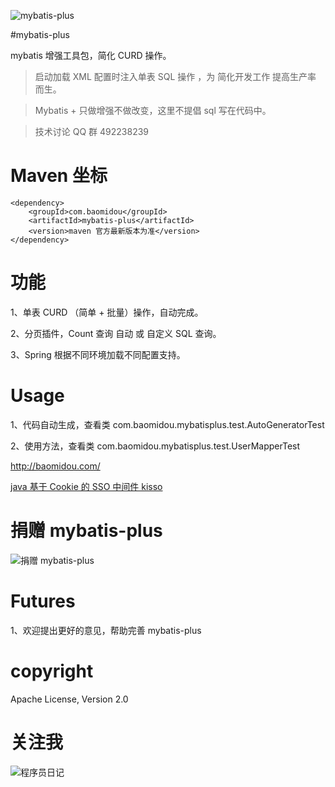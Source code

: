 ![mybatis-plus](http://git.oschina.net/uploads/images/2016/0218/124639_f4ea3095_12260.png "mybatis 增强工具包")

#mybatis-plus 

mybatis 增强工具包，简化 CURD 操作。


> 启动加载 XML 配置时注入单表 SQL 操作 ，为 简化开发工作 提高生产率 而生。 

> Mybatis + 只做增强不做改变，这里不提倡 sql 写在代码中。

> 技术讨论 QQ 群 492238239 


Maven 坐标
===========
```
<dependency>
    <groupId>com.baomidou</groupId>
    <artifactId>mybatis-plus</artifactId>
    <version>maven 官方最新版本为准</version>
</dependency>
```


功能
===========
1、单表 CURD （简单 + 批量）操作，自动完成。

2、分页插件，Count 查询 自动 或 自定义 SQL 查询。

3、Spring 根据不同环境加载不同配置支持。


Usage
===========
1、代码自动生成，查看类
com.baomidou.mybatisplus.test.AutoGeneratorTest

2、使用方法，查看类
com.baomidou.mybatisplus.test.UserMapperTest


http://baomidou.com/

[java 基于 Cookie 的 SSO 中间件 kisso](http://git.oschina.net/juapk/kisso)


捐赠 mybatis-plus
====================
![捐赠 mybatis-plus](http://git.oschina.net/uploads/images/2015/1222/211207_0acab44e_12260.png "支持一下mybatis-plus")


Futures
====================
1、欢迎提出更好的意见，帮助完善 mybatis-plus 

copyright
====================
Apache License, Version 2.0


关注我
====================
![程序员日记](http://git.oschina.net/uploads/images/2016/0121/093728_1bc1658f_12260.png "程序员日记")